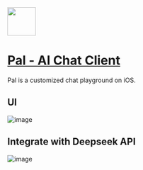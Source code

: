 <img src="https://github.com/deepseek-ai/awesome-deepseek-integration/assets/59196087/1ac9791b-87f7-41d9-9282-a70698344e1d" width="64" height="auto" /> 

# [Pal - AI Chat Client](https://apps.apple.com/us/app/pal-ai-chat-client/id6447545085)

Pal is a customized chat playground on iOS.

## UI

![image](https://github.com/deepseek-ai/awesome-deepseek-integration/assets/59196087/4c514622-0073-43b0-86df-3f4b5d3c3514)


## Integrate with Deepseek API

![image](https://github.com/deepseek-ai/awesome-deepseek-integration/assets/59196087/5beba178-efd4-4393-a778-653e47acb41c)
